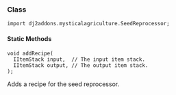 ### Class

```zenscript
import dj2addons.mysticalagriculture.SeedReprocessor;
```

#### Static Methods

```zenscript
void addRecipe(
  IItemStack input,  // The input item stack.
  IItemStack output, // The output item stack.
);
```

Adds a recipe for the seed reprocessor.

